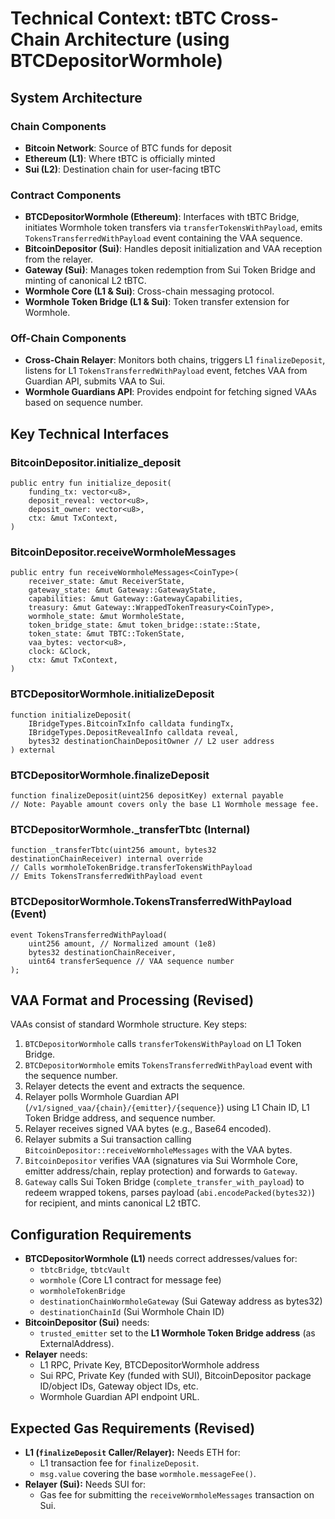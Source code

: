 # Technical Context: tBTC Cross-Chain Architecture (using BTCDepositorWormhole)

## System Architecture

### Chain Components
- **Bitcoin Network**: Source of BTC funds for deposit
- **Ethereum (L1)**: Where tBTC is officially minted
- **Sui (L2)**: Destination chain for user-facing tBTC

### Contract Components
- **BTCDepositorWormhole (Ethereum)**: Interfaces with tBTC Bridge, initiates Wormhole token transfers via `transferTokensWithPayload`, emits `TokensTransferredWithPayload` event containing the VAA sequence.
- **BitcoinDepositor (Sui)**: Handles deposit initialization and VAA reception from the relayer.
- **Gateway (Sui)**: Manages token redemption from Sui Token Bridge and minting of canonical L2 tBTC.
- **Wormhole Core (L1 & Sui)**: Cross-chain messaging protocol.
- **Wormhole Token Bridge (L1 & Sui)**: Token transfer extension for Wormhole.

### Off-Chain Components
- **Cross-Chain Relayer**: Monitors both chains, triggers L1 `finalizeDeposit`, listens for L1 `TokensTransferredWithPayload` event, fetches VAA from Guardian API, submits VAA to Sui.
- **Wormhole Guardians API**: Provides endpoint for fetching signed VAAs based on sequence number.

## Key Technical Interfaces

### BitcoinDepositor.initialize_deposit
```move
public entry fun initialize_deposit(
    funding_tx: vector<u8>,
    deposit_reveal: vector<u8>,
    deposit_owner: vector<u8>,
    ctx: &mut TxContext,
)
```

### BitcoinDepositor.receiveWormholeMessages
```move
public entry fun receiveWormholeMessages<CoinType>(
    receiver_state: &mut ReceiverState,
    gateway_state: &mut Gateway::GatewayState,
    capabilities: &mut Gateway::GatewayCapabilities,
    treasury: &mut Gateway::WrappedTokenTreasury<CoinType>,
    wormhole_state: &mut WormholeState,
    token_bridge_state: &mut token_bridge::state::State,
    token_state: &mut TBTC::TokenState,
    vaa_bytes: vector<u8>,
    clock: &Clock,
    ctx: &mut TxContext,
)
```

### BTCDepositorWormhole.initializeDeposit
```solidity
function initializeDeposit(
    IBridgeTypes.BitcoinTxInfo calldata fundingTx,
    IBridgeTypes.DepositRevealInfo calldata reveal,
    bytes32 destinationChainDepositOwner // L2 user address
) external
```

### BTCDepositorWormhole.finalizeDeposit
```solidity
function finalizeDeposit(uint256 depositKey) external payable
// Note: Payable amount covers only the base L1 Wormhole message fee.
```

### BTCDepositorWormhole._transferTbtc (Internal)
```solidity
function _transferTbtc(uint256 amount, bytes32 destinationChainReceiver) internal override
// Calls wormholeTokenBridge.transferTokensWithPayload
// Emits TokensTransferredWithPayload event
```

### BTCDepositorWormhole.TokensTransferredWithPayload (Event)
```solidity
event TokensTransferredWithPayload(
    uint256 amount, // Normalized amount (1e8)
    bytes32 destinationChainReceiver,
    uint64 transferSequence // VAA sequence number
);
```

## VAA Format and Processing (Revised)
VAAs consist of standard Wormhole structure.
Key steps:
1. `BTCDepositorWormhole` calls `transferTokensWithPayload` on L1 Token Bridge.
2. `BTCDepositorWormhole` emits `TokensTransferredWithPayload` event with the sequence number.
3. Relayer detects the event and extracts the sequence.
4. Relayer polls Wormhole Guardian API (`/v1/signed_vaa/{chain}/{emitter}/{sequence}`) using L1 Chain ID, L1 Token Bridge address, and sequence number.
5. Relayer receives signed VAA bytes (e.g., Base64 encoded).
6. Relayer submits a Sui transaction calling `BitcoinDepositor::receiveWormholeMessages` with the VAA bytes.
7. `BitcoinDepositor` verifies VAA (signatures via Sui Wormhole Core, emitter address/chain, replay protection) and forwards to `Gateway`.
8. `Gateway` calls Sui Token Bridge (`complete_transfer_with_payload`) to redeem wrapped tokens, parses payload (`abi.encodePacked(bytes32)`) for recipient, and mints canonical L2 tBTC.

## Configuration Requirements
- **BTCDepositorWormhole (L1)** needs correct addresses/values for:
  - `tbtcBridge`, `tbtcVault`
  - `wormhole` (Core L1 contract for message fee)
  - `wormholeTokenBridge`
  - `destinationChainWormholeGateway` (Sui Gateway address as bytes32)
  - `destinationChainId` (Sui Wormhole Chain ID)
- **BitcoinDepositor (Sui)** needs:
  - `trusted_emitter` set to the **L1 Wormhole Token Bridge address** (as ExternalAddress).
- **Relayer** needs:
  - L1 RPC, Private Key, BTCDepositorWormhole address
  - Sui RPC, Private Key (funded with SUI), BitcoinDepositor package ID/object IDs, Gateway object IDs, etc.
  - Wormhole Guardian API endpoint URL.

## Expected Gas Requirements (Revised)
- **L1 (`finalizeDeposit` Caller/Relayer):** Needs ETH for:
  - L1 transaction fee for `finalizeDeposit`.
  - `msg.value` covering the base `wormhole.messageFee()`.
- **Relayer (Sui):** Needs SUI for:
  - Gas fee for submitting the `receiveWormholeMessages` transaction on Sui. 